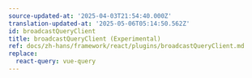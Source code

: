 ```yaml
---
source-updated-at: '2025-04-03T21:54:40.000Z'
translation-updated-at: '2025-05-06T05:14:50.562Z'
id: broadcastQueryClient
title: broadcastQueryClient (Experimental)
ref: docs/zh-hans/framework/react/plugins/broadcastQueryClient.md
replace:
  react-query: vue-query
---
```


